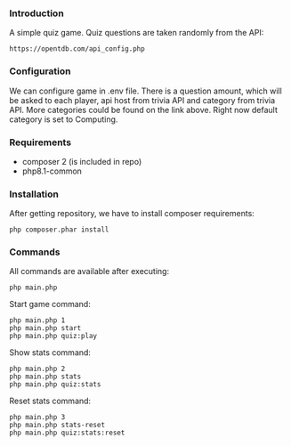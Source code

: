 ### Introduction
A simple quiz game. Quiz questions are taken randomly from the API:

```
https://opentdb.com/api_config.php
```

### Configuration

We can configure game in .env file. There is a question amount, which will be asked to each player,
api host from trivia API and category from trivia API. More categories could be found on the link above.
Right now default category is set to Computing.


### Requirements
- composer 2 (is included in repo)
- php8.1-common


### Installation

After getting repository, we have to install composer requirements:

```
php composer.phar install
```

### Commands

All commands are available after executing:

```
php main.php
```

Start game command:
```
php main.php 1
php main.php start
php main.php quiz:play
```

Show stats command:
```
php main.php 2
php main.php stats
php main.php quiz:stats
```

Reset stats command:
```
php main.php 3
php main.php stats-reset
php main.php quiz:stats:reset
```
